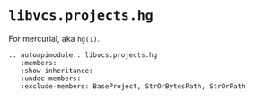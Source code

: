 # `libvcs.projects.hg`

For mercurial, aka `hg(1)`.

```{eval-rst}
.. autoapimodule:: libvcs.projects.hg
   :members:
   :show-inheritance:
   :undoc-members:
   :exclude-members: BaseProject, StrOrBytesPath, StrOrPath
```
